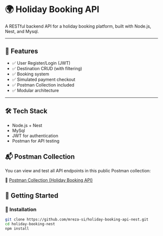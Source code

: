 # 🌍 Holiday Booking API

A RESTful backend API for a holiday booking platform, built with Node.js, Nest, and Mysql.

---

## 🚀 Features

- ✅ User Register/Login (JWT)
- ✅ Destination CRUD (with filtering)
- ✅ Booking system
- ✅ Simulated payment checkout
- ✅ Postman Collection included
- ✅ Modular architecture

---

## 🛠 Tech Stack

- Node.js + Nest
- MySql
- JWT for authentication
- Postman for API testing


## 📬 Postman Collection

You can view and test all API endpoints in this public Postman collection:

🔗 [Postman Collection (Holiday Booking API)](https://www.postman.com/collections/36641054-52ab8dce-19d9-44f1-9da5-d5b6e0ae4f5d)


## 🚀 Getting Started

### 🔧 Installation

```bash
git clone https://github.com/mreza-si/holiday-booking-api-nest.git
cd holiday-booking-nest
npm install
